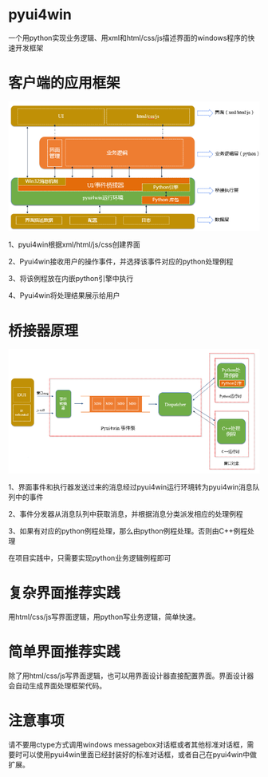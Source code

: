 pyui4win
========

一个用python实现业务逻辑、用xml和html/css/js描述界面的windows程序的快速开发框架

# 客户端的应用框架
![](doc/应用框架.png)

1、pyui4win根据xml/html/js/css创建界面

2、Pyui4win接收用户的操作事件，并选择该事件对应的python处理例程

3、将该例程放在内嵌python引擎中执行

4、Pyui4win将处理结果展示给用户

# 桥接器原理
![](doc/事件处理流程.png)

1、界面事件和执行器发送过来的消息经过pyui4win运行环境转为pyui4win消息队列中的事件

2、事件分发器从消息队列中获取消息，并根据消息分类派发相应的处理例程

3、如果有对应的python例程处理，那么由python例程处理。否则由C++例程处理

在项目实践中，只需要实现python业务逻辑例程即可

# 复杂界面推荐实践
用html/css/js写界面逻辑，用python写业务逻辑，简单快速。

# 简单界面推荐实践
除了用html/css/js写界面逻辑，也可以用界面设计器直接配置界面。界面设计器会自动生成界面处理框架代码。

# 注意事项
请不要用ctype方式调用windows messagebox对话框或者其他标准对话框，需要时可以使用pyui4win里面已经封装好的标准对话框，或者自己在pyui4win中做扩展。
